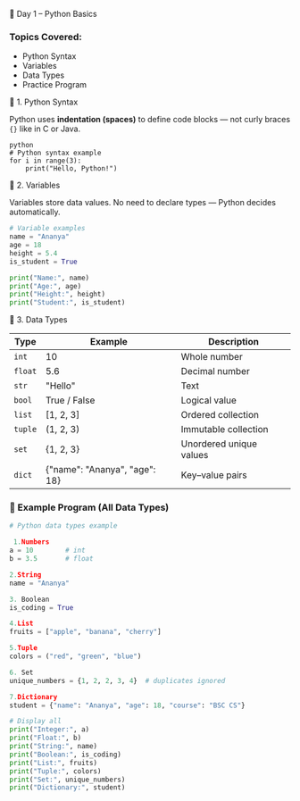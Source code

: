🐍 Day 1 – Python Basics

### Topics Covered:
- Python Syntax  
- Variables  
- Data Types  
- Practice Program  


🧩 1. Python Syntax

Python uses **indentation (spaces)** to define code blocks — not curly braces `{}` like in C or Java.

```
python
# Python syntax example
for i in range(3):
    print("Hello, Python!")
```


🧮 2. Variables

Variables store data values. No need to declare types — Python decides automatically.

```python
# Variable examples
name = "Ananya"
age = 18
height = 5.4
is_student = True

print("Name:", name)
print("Age:", age)
print("Height:", height)
print("Student:", is_student)
```

 🧠 3. Data Types

| Type | Example | Description |
|------|----------|-------------|
| `int` | 10 | Whole number |
| `float` | 5.6 | Decimal number |
| `str` | "Hello" | Text |
| `bool` | True / False | Logical value |
| `list` | [1, 2, 3] | Ordered collection |
| `tuple` | (1, 2, 3) | Immutable collection |
| `set` | {1, 2, 3} | Unordered unique values |
| `dict` | {"name": "Ananya", "age": 18} | Key–value pairs |


### 🧾 Example Program (All Data Types)

```python
# Python data types example

 1.Numbers
a = 10        # int
b = 3.5       # float

2.String
name = "Ananya"

3. Boolean
is_coding = True

4.List
fruits = ["apple", "banana", "cherry"]

5.Tuple
colors = ("red", "green", "blue")

6. Set
unique_numbers = {1, 2, 2, 3, 4}  # duplicates ignored

7.Dictionary
student = {"name": "Ananya", "age": 18, "course": "BSC CS"}

# Display all
print("Integer:", a)
print("Float:", b)
print("String:", name)
print("Boolean:", is_coding)
print("List:", fruits)
print("Tuple:", colors)
print("Set:", unique_numbers)
print("Dictionary:", student)
```
